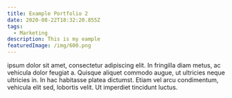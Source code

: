 ```yaml
---
title: Example Portfolio 2
date: 2020-08-22T18:32:20.855Z
tags:
  - Marketing
description: This is my eample
featuredImage: /img/600.png
---
```


ipsum dolor sit amet, consectetur adipiscing elit. In fringilla diam metus, ac vehicula dolor feugiat a. Quisque aliquet commodo augue, ut ultricies neque ultricies in. In hac habitasse platea dictumst. Etiam vel arcu condimentum, vehicula elit sed, lobortis velit. Ut imperdiet tincidunt luctus.
